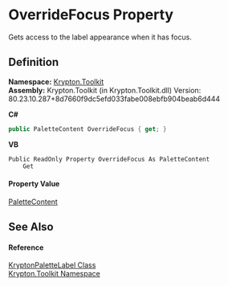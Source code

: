 # OverrideFocus Property


Gets access to the label appearance when it has focus.



## Definition
**Namespace:** <a href="79d2eac2-21f4-54ff-7552-b20c33c30600.md">Krypton.Toolkit</a>  
**Assembly:** Krypton.Toolkit (in Krypton.Toolkit.dll) Version: 80.23.10.287+8d7660f9dc5efd033fabe008ebfb904beab6d444

**C#**
``` C#
public PaletteContent OverrideFocus { get; }
```
**VB**
``` VB
Public ReadOnly Property OverrideFocus As PaletteContent
	Get
```



#### Property Value
<a href="600fddc4-c6c6-d210-7fd3-d71ea95305c6.md">PaletteContent</a>

## See Also


#### Reference
<a href="dec18602-b87f-cdc2-87d5-aa6d24fa73a9.md">KryptonPaletteLabel Class</a>  
<a href="79d2eac2-21f4-54ff-7552-b20c33c30600.md">Krypton.Toolkit Namespace</a>  
